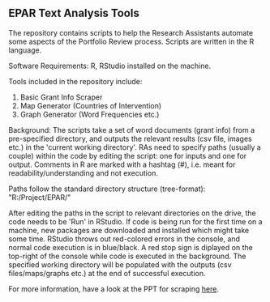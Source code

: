 ## EPAR Text Analysis Tools

The repository contains scripts to help the Research Assistants automate some aspects of the Portfolio Review process. 
Scripts are written in the R language.

Software Requirements:
R, RStudio installed on the machine.

Tools included in the repository include:
1. Basic Grant Info Scraper
2. Map Generator (Countries of Intervention)
3. Graph Generator (Word Frequencies etc.)

Background: The scripts take a set of word documents (grant info) from a pre-specified directory, and outputs the relevant results (csv file, images etc.) in the 'current working directory'. RAs need to specify paths (usually a couple) within the code by editing the script: one for inputs and one for output.
Comments in R are marked with a hashtag (#), i.e. meant for readability/understanding and not execution. 

Paths follow the standard directory structure (tree-format):  
"R:/Project/EPAR/"

After editing the paths in the script to relevant directories on the drive, the code needs to be 'Run' in RStudio. If code is being run for the first time on a machine, new packages are downloaded and installed which might take some time.
RStudio throws out red-colored errors in the console, and normal code execution is in blue/black. A red stop sign is diplayed on the top-right of the console while code is executed in the background. The specified working directory will be populated with the outputs (csv files/maps/graphs etc.) at the end of successful execution. 

For more information, have a look at the PPT for scraping [here](https://github.com/rohitgupta91/epar_text/blob/master/EPAR%20Portfolio%20Scraper.pptx).
